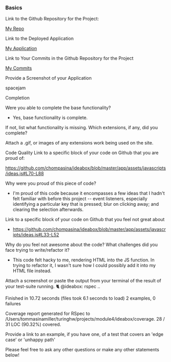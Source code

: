 ### Basics
Link to the Github Repository for the Project: 

[My Repo](https://github.com/chompasina/ideabox)

Link to the Deployed Application

[My Application](https://infinite-wildwood-24384.herokuapp.com/)

Link to Your Commits in the Github Repository for the Project

[My Commits](https://github.com/chompasina/ideabox/commits/master)

Provide a Screenshot of your Application

spacejam

Completion

Were you able to complete the base functionality? 

* Yes, base functionality is complete.

If not, list what functionality is missing.
Which extensions, if any, did you complete?

Attach a .gif, or images of any extensions work being used on the site.

Code Quality
Link to a specific block of your code on Github that you are proud of:

https://github.com/chompasina/ideabox/blob/master/app/assets/javascripts/ideas.js#L70-L88

Why were you proud of this piece of code? 

* I'm proud of this code because it encompasses a few ideas that I hadn't felt familiar with before this project -- event listeners, especially identifying a particular key that is pressed; blur on clicking away; and clearing the selection afterwards. 

Link to a specific block of your code on Github that you feel not great about

* https://github.com/chompasina/ideabox/blob/master/app/assets/javascripts/ideas.js#L33-L52

Why do you feel not awesome about the code? What challenges did you face trying to write/refactor it?

* This code felt hacky to me, rendering HTML into the JS function. In trying to refactor it, I wasn't sure how I could possibly add it into my HTML file instead. 

Attach a screenshot or paste the output from your terminal of the result of your test-suite running.
🐈  @ideabox: rspec
..

Finished in 10.72 seconds (files took 6.1 seconds to load)
2 examples, 0 failures

Coverage report generated for RSpec to /Users/tommasinamiller/turinghw/projects/module4/ideabox/coverage. 28 / 31 LOC (90.32%) covered.

Provide a link to an example, if you have one, of a test that covers an 'edge case' or 'unhappy path'

Please feel free to ask any other questions or make any other statements below!

